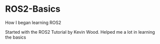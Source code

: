 # ROS2-Basics
How I began learning ROS2

Started with the ROS2 Tutorial by Kevin Wood. Helped me a lot in learning the basics
